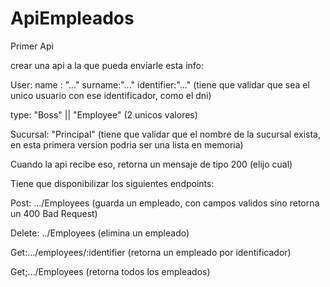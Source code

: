# ApiEmpleados
Primer Api



crear una api a la que pueda enviarle esta info:

User:
name : "..."
surname:"..."
identifier:"..." (tiene que validar que sea el unico usuario con ese identificador, como el dni)

type: "Boss" || "Employee" (2 unicos valores)

Sucursal: "Principal" (tiene que validar que el nombre de la sucursal exista, en esta primera version podria ser una lista en memoria)

Cuando la api recibe eso, retorna un mensaje de tipo 200 (elijo cual)





Tiene que disponibilizar los siguientes endpoints:

Post: .../Employees (guarda un empleado, con campos validos sino retorna un 400 Bad Request)

Delete: ../Employees (elimina un empleado)

Get:.../employees/:identifier (retorna un empleado por identificador)

Get;.../Employees (retorna todos los empleados)



